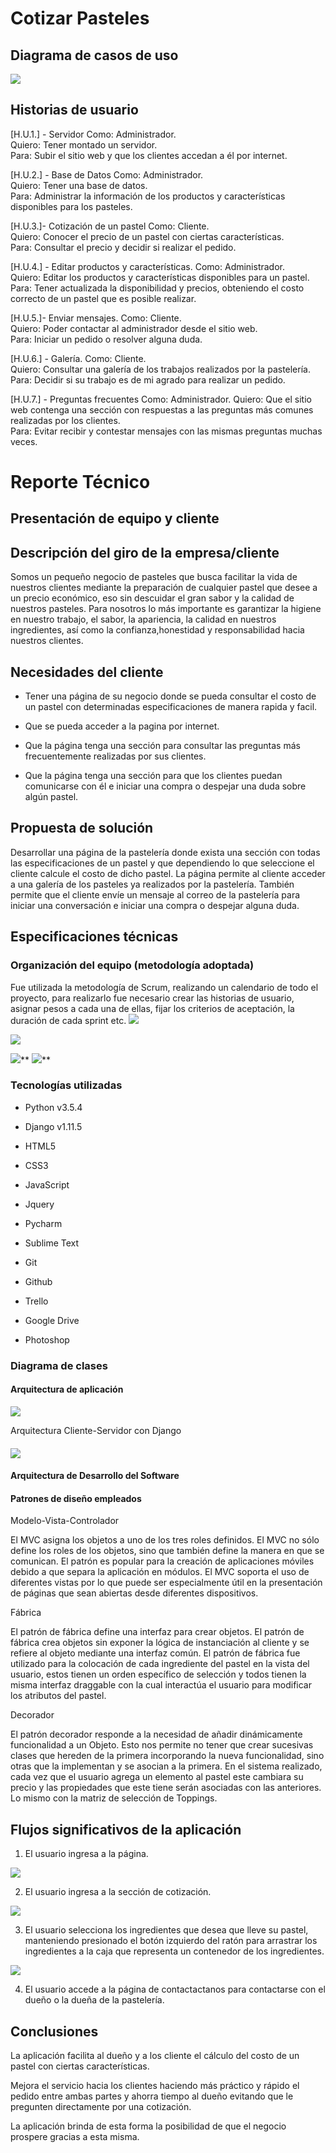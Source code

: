 # Cotizar Pasteles

## Diagrama de casos de uso

  

![](https://lh4.googleusercontent.com/csh7BUWYSpiwP0SasMCbArR-0PcXGKysyjlevhlcMwbUvwyXMfsFalLMWlG7ndxVHs7km7Y23QkrPtUbUUWjJJ7w_ka4FracpBMB3GXlQQHDFMIdknZipfwGuexxqkFic2wCzhXP)

  
  
  
  
  

## Historias de usuario

[H.U.1.] - Servidor
Como: Administrador.  
Quiero: Tener montado un servidor.  
Para: Subir el sitio web y que los clientes accedan a él por internet.

  

[H.U.2.] - Base de Datos
Como: Administrador.  
Quiero: Tener una base de datos.  
Para: Administrar la información de los productos y características disponibles para los pasteles.

  

[H.U.3.]- Cotización de un pastel
Como: Cliente.  
Quiero: Conocer el precio de un pastel con ciertas características.  
Para: Consultar el precio y decidir si realizar el pedido.

  

[H.U.4.] - Editar productos y características.
Como: Administrador.  
Quiero: Editar los productos y características disponibles para un pastel.  
Para: Tener actualizada la disponibilidad y precios, obteniendo el costo correcto de un pastel que es posible realizar.  
  

[H.U.5.]- Enviar mensajes.
Como: Cliente.  
Quiero: Poder contactar al administrador desde el sitio web.  
Para: Iniciar un pedido o resolver alguna duda.  
  

[H.U.6.] - Galería.
Como: Cliente.  
Quiero: Consultar una galería de los trabajos realizados por la pastelería.  
Para: Decidir si su trabajo es de mi agrado para realizar un pedido.  
  

[H.U.7.] - Preguntas frecuentes
Como: Administrador.
Quiero: Que el sitio web contenga una sección con respuestas a las preguntas más comunes realizadas por los clientes.  
Para: Evitar recibir y contestar mensajes con las mismas preguntas muchas veces.

  
  
  
  

# Reporte Técnico
## Presentación de equipo y cliente
## Descripción del giro de la empresa/cliente

Somos un pequeño negocio de pasteles que busca facilitar la vida de nuestros clientes mediante la preparación de cualquier pastel que desee a un precio económico, eso sin descuidar el gran sabor y la calidad de nuestros pasteles. Para nosotros lo más importante es garantizar la higiene en nuestro trabajo, el sabor, la apariencia, la calidad en nuestros ingredientes, así como la confianza,honestidad y responsabilidad hacia nuestros clientes.

## Necesidades del cliente

-   Tener una página de su negocio donde se pueda consultar el costo de un pastel con determinadas especificaciones de manera rapida y facil.
    
-   Que se pueda acceder a la pagina por internet.
    
-   Que la página tenga una sección para consultar las preguntas más frecuentemente realizadas por sus clientes.
    
-   Que la página tenga una sección para que los clientes puedan comunicarse con él e iniciar una compra o despejar una duda sobre algún pastel.
    

## Propuesta de solución

Desarrollar una página de la pastelería donde exista una sección con todas las especificaciones de un pastel y que dependiendo lo que seleccione el cliente calcule el costo de dicho pastel. La página permite al cliente acceder a una galería de los pasteles ya realizados por la pastelería. También permite que el cliente envíe un mensaje al correo de la pastelería para iniciar una conversación e iniciar una compra o despejar alguna duda.

  
  

## Especificaciones técnicas

### Organización del equipo (metodología adoptada)

Fue utilizada la metodología de Scrum, realizando un calendario de todo el proyecto, para realizarlo fue necesario crear las historias de usuario, asignar pesos a cada una de ellas, fijar los criterios de aceptación, la duración de cada sprint etc.
![](https://lh6.googleusercontent.com/s-PmOIYzEcmVnhOFyG6OwRVztyn_wiq5C7qBr-B1OYmy-seyRCVz_bKr_SLT-EupXgeEsnSVNCX84jeFBUt4N3wRcdypG0IkhD0lF3rvHvd3rbjmJ-PYms7I2QJRlx_7XEVCGflZp2E)

![](https://lh3.googleusercontent.com/GefCg9hQFc_uBPwtghfxD_0JXaSFknNN2I8LyD3KBA2RxcOYdk5nBL5rpAPNM1JVnCQohyYnBwpG9fa-5r0QCOK_t2735GtbohfCVioN9AkDnjI6gN0zF2ksUk9p0OBjxH36Y32_m8Y)

![](https://lh5.googleusercontent.com/kSp8iTpUM51mp1dvMzamlKxP65RdO82xpVMUrcvCWjbrRnEJOp0VS7Q97hqjhPJHyidak26yY-TFAySsFsdICpLO3ejIUfZP9w7LtMo_UxO2zsp-KwkYk11NQzFpypfwgTmH5MT36SM)**
![](https://lh3.googleusercontent.com/kf9iobsfUL5ep7zT1cio_KRyAwzkKSGB4Souof_FNC-RCZlM47ll6yg6Qm-DqpCRvC7Y_EWxQ7AniJxpYB8a86qReK2df_PPTWORiCQ70Lit4oUMTq0w5Vjg4AvfzPAHo3rWn89reDQ)**

### Tecnologías utilizadas

  

-   Python v3.5.4
    
-   Django v1.11.5
    
-   HTML5
    
-   CSS3
    
-   JavaScript
    
-   Jquery
    
-   Pycharm
    
-   Sublime Text
    
-   Git
    
-   Github
    
-   Trello
    
-   Google Drive
    
-   Photoshop
    

### Diagrama de clases

#### Arquitectura de aplicación

  

![](https://lh6.googleusercontent.com/WO_Dhz2Lakw_vqvt7NdVwrshq4E5RNIjoD1cHZ5w-nyyruExZo1sQqh64czH2bFWJhcMvmRTbkqUXkoQvKL6qO818hQhS4R1SVWL8yRdCKkZWSSR9rx7W_0M7iQvdoAxZkL5YS5G)

Arquitectura Cliente-Servidor con Django

  

#### ![](https://lh4.googleusercontent.com/g8WAmLfaZUgdZcnKPzVpDJmYqDW7642nf9yFaLc1ExNdr6MTyCHY-Sp0qL9FmibrNyhqyBBjzPlk3viqIK1bBu4kWXdsnKDEsXamfZaBqXOb-tHSMFqpZ5u_j-vPnn2fxsgrfdhZ)

#### Arquitectura de Desarrollo del Software

  
  
  
  
  
  
  
  

#### Patrones de diseño empleados

  

Modelo-Vista-Controlador

  

El MVC asigna los objetos a uno de los tres roles definidos. El MVC no sólo define los roles de los objetos, sino que también define la manera en que se comunican. El patrón es popular para la creación de aplicaciones móviles debido a que separa la aplicación en módulos. El MVC soporta el uso de diferentes vistas por lo que puede ser especialmente útil en la presentación de páginas que sean abiertas desde diferentes dispositivos.

  
  

Fábrica

  

El patrón de fábrica define una interfaz para crear objetos. El patrón de fábrica crea objetos sin exponer la lógica de instanciación al cliente y se refiere al objeto mediante una interfaz común. El patrón de fábrica fue utilizado para la colocación de cada ingrediente del pastel en la vista del usuario, estos tienen un orden específico de selección y todos tienen la misma interfaz draggable con la cual interactúa el usuario para modificar los atributos del pastel.

  
  

Decorador

  

El patrón decorador responde a la necesidad de añadir dinámicamente funcionalidad a un Objeto. Esto nos permite no tener que crear sucesivas clases que hereden de la primera incorporando la nueva funcionalidad, sino otras que la implementan y se asocian a la primera. En el sistema realizado, cada vez que el usuario agrega un elemento al pastel este cambiara su precio y las propiedades que este tiene serán asociadas con las anteriores. Lo mismo con la matriz de selección de Toppings.

  
  
  

## Flujos significativos de la aplicación

1.  El usuario ingresa a la página.
    

![](https://lh5.googleusercontent.com/r8tQYGizaNVqRjjcFyrDmh3uwkCdDMKfvIQ9cd4rWm0GrzvEPXPXZjO4bu9oiw-7DXIxvG5_FCubldPLGS-tfdnIlVsnUhInJTF_CHcCP6nfJDitmDxNkV3LvUuY4o3muAq9ooQ6)

2. El usuario ingresa a la sección de cotización.

![](https://lh5.googleusercontent.com/tFIJEGnvhNCOWW2D_rhsqooIoAXtaidPNSUiqWBQVbBCLyDoHd6YQDLO3jJohNqKMr4Nd6ayuIWq-W1-dDY_MivB3beYaUXeoCrB9XOjPBjFaselsCG-VTyxK2S56i79FknS-eS8)

3. El usuario selecciona los ingredientes que desea que lleve su pastel, manteniendo presionado el botón izquierdo del ratón para arrastrar los ingredientes a la caja que representa un contenedor de los ingredientes.

![](https://lh3.googleusercontent.com/c0DfCjKETMgxcyDrLHy5-2MD7hrnDAjzKPTcWW6DQs_z6eA1iEcPzLkrmw2Vp8TJxbSVIZ1TLz3MH99MdKdY_1yaS_VWAkEvMKo7mOWjWCC8htWWG26qirSn_RJA9vkPPGk6dMAU)

4. El usuario accede a la página de contactactanos para contactarse con el dueño o la dueña de la pastelería.

## Conclusiones

La aplicación facilita al dueño y a los cliente el cálculo del costo de un pastel con ciertas características.

  

Mejora el servicio hacia los clientes haciendo más práctico y rápido el pedido entre ambas partes y ahorra tiempo al dueño evitando que le pregunten directamente por una cotización.

  

La aplicación brinda de esta forma la posibilidad de que el negocio prospere gracias a esta misma.

